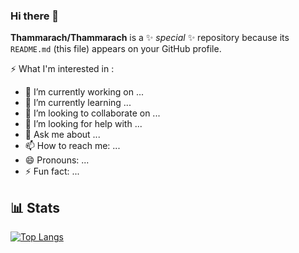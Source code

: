 ### Hi there 👋


**Thammarach/Thammarach** is a ✨ _special_ ✨ repository because its `README.md` (this file) appears on your GitHub profile.

⚡ What I'm interested in : 

- 🔭 I’m currently working on ...
- 🌱 I’m currently learning ...
- 👯 I’m looking to collaborate on ...
- 🤔 I’m looking for help with ...
- 💬 Ask me about ...
- 📫 How to reach me: ...
- 😄 Pronouns: ...
- ⚡ Fun fact: ...


## 📊 Stats

[![Top Langs](https://github-readme-stats.vercel.app/api/top-langs/?username=Thammarach&layout=compact)](https://github.com/anuraghazra/github-readme-stats)
